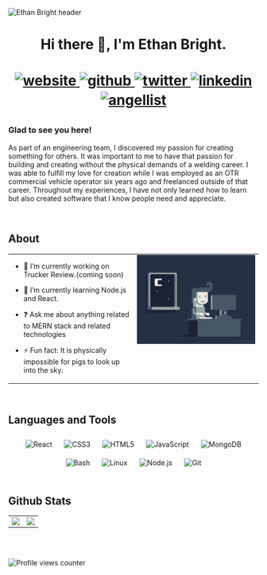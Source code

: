 ![Ethan Bright header](https://github.com/EthanBright/EthanBright/blob/main/ImageFolder/githubHeaderGif.gif)  
  

<h1 align="center"> Hi there 👋, I'm Ethan Bright. <h1>
 
<p align="center">
  <a href="https://codingbrightwebs.com" target="_blank">
    <img src=https://img.shields.io/static/v1?label=&message=website&color=grey&style=plastic&logo=react&logo-color=white alt=website style="margin-bottom: 5px;" />
  </a>
  <a href="https://github.com/EthanBright" target="_blank">
    <img src=https://img.shields.io/badge/github-%2324292e.svg?&style=plastic&logo=github&logoColor=white alt=github style="margin-bottom: 5px;" />
  </a>
  <a href="https://twitter.com/lEthanBright" target="_blank">
    <img src=https://img.shields.io/badge/twitter-%2300acee.svg?&style=plastic&logo=twitter&logoColor=white alt=twitter style="margin-bottom: 5px;" />
  </a>
  <a href="https://linkedin.com/in/ethan-bright" target="_blank">
    <img src=https://img.shields.io/badge/linkedin-%231E77B5.svg?&style=plastic&logo=linkedin&logoColor=white alt=linkedin style="margin-bottom: 5px;" />
  </a>
  <a href="https://angel.co/u/ethan-bright" target="_blank">
    <img src=https://img.shields.io/static/v1?label=&message=angellist&color=grey&style=plastic&logo=react&logo-color=white alt=angellist style="margin-bottom: 5px;"       />
  </a>
</p>
  



### Glad to see you here!  
 As part of an engineering team, I discovered my passion for creating something for others. It was important to me to have that passion for building and creating without the physical demands of a welding career. I was able to fulfill my love for creation while I was employed as an OTR commercial vehicle operator six years ago and freelanced outside of that career. Throughout my experiences, I have not only learned how to learn but also created software that I know people need and appreciate.  
  

<br/>  


## About  
<table><tr><td valign="top" width="50%">

- 🔭 I’m currently working on Trucker Review.(coming soon)  
  

- 🌱 I’m currently learning Node.js and React.  
  

- ❓ Ask me about anything related to MERN stack and related technologies  
  

- ⚡ Fun fact: It is physically impossible for pigs to look up into the sky.  


</td><td valign="top" width="50%">

<div align="center">
<img src="https://github.com/EthanBright/EthanBright/blob/main/ImageFolder/codingGif.gif" align="center" style="width: 100%" />
</div>  


</td></tr></table>  

<br/>  


## Languages and Tools  
<div align="center">  
<img style="margin: 10px" src="https://profilinator.rishav.dev/skills-assets/react-original-wordmark.svg" alt="React" height="25" />  
<img style="margin: 10px" src="https://profilinator.rishav.dev/skills-assets/css3-original-wordmark.svg" alt="CSS3" height="25" />  
<img style="margin: 10px" src="https://profilinator.rishav.dev/skills-assets/html5-original-wordmark.svg" alt="HTML5" height="25" />  
<img style="margin: 10px" src="https://profilinator.rishav.dev/skills-assets/javascript-original.svg" alt="JavaScript" height="25" />  
<img style="margin: 10px" src="https://profilinator.rishav.dev/skills-assets/mongodb-original-wordmark.svg" alt="MongoDB" height="25" />  
<img style="margin: 10px" src="https://profilinator.rishav.dev/skills-assets/gnu_bash-icon.svg" alt="Bash" height="25" />  
<img style="margin: 10px" src="https://profilinator.rishav.dev/skills-assets/linux-original.svg" alt="Linux" height="25" />  
<img style="margin: 10px" src="https://profilinator.rishav.dev/skills-assets/nodejs-original-wordmark.svg" alt="Node.js" height="25" />  
<img style="margin: 10px" src="https://profilinator.rishav.dev/skills-assets/git-scm-icon.svg" alt="Git" height="25" />  
</div>  

<br/>  


## Github Stats  
<table><tr><td valign="top" width="50%">

<img src="https://github-readme-stats.vercel.app/api?username=EthanBright&show_icons=true&count_private=true&hide_border=true" align="left" style="width: 100%" />

</td><td valign="top" width="50%">

<img src="https://github-readme-stats.vercel.app/api/top-langs/?username=EthanBright&hide_border=true&layout=compact" align="left" style="width: 100%" />

</td></tr></table>  

<br/>  

  

<br/>  

![Profile views counter](https://komarev.com/ghpvc/?username=EthanBright&&style=flat-square)  
  

